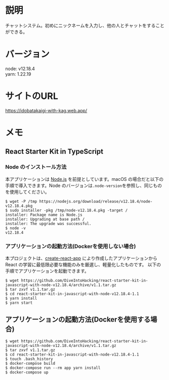 # 説明
チャットシステム。初めにニックネームを入力し、他の人とチャットをすることができる。

# バージョン
node: v12.18.4<br>
yarn: 1.22.19

# サイトのURL
https://idobatakaigi-with-kag.web.app/

# メモ
## React Starter Kit in TypeScript

### Node のインストール方法

本アプリケーションは [Node.js](https://nodejs.org/) を前提としています。macOS の場合だと以下の手順で導入できます。Node のバージョンは`.node-version`を参照し、同じものを使用してください。

    $ wget -P /tmp https://nodejs.org/download/release/v12.18.4/node-v12.18.4.pkg
    $ sudo installer -pkg /tmp/node-v12.18.4.pkg -target /
    installer: Package name is Node.js
    installer: Upgrading at base path /
    installer: The upgrade was successful.
    $ node -v
    v12.18.4

### アプリケーションの起動方法(Dockerを使用しない場合)

本プロジェクトは、[create-react-app](https://reactjs.org/docs/create-a-new-react-app.html) により作成したアプリケーションから React の学習に最低限必要な機能のみを厳選し、軽量化したものです。
以下の手順でアプリケーションを起動できます。

    $ wget https://github.com/DiveIntoHacking/react-starter-kit-in-javascript-with-node-v12.18.4/archive/v1.1.tar.gz
    $ tar zxvf v1.1.tar.gz
    $ cd react-starter-kit-in-javascript-with-node-v12.18.4-1.1
    $ yarn install
    $ yarn start

## アプリケーションの起動方法(Dockerを使用する場合)

    $ wget https://github.com/DiveIntoHacking/react-starter-kit-in-javascript-with-node-v12.18.4/archive/v1.1.tar.gz
    $ tar zxvf v1.1.tar.gz
    $ cd react-starter-kit-in-javascript-with-node-v12.18.4-1.1
    $ touch .bash_history
    $ docker-compose build
    $ docker-compose run --rm app yarn install
    $ docker-compose up
